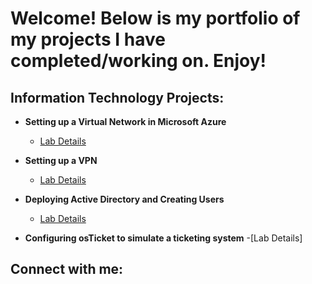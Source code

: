 <h1>Welcome! Below is my portfolio of my projects I have completed/working on. Enjoy!</h1>

<h2>Information Technology Projects:</h2>

- <b>Setting up a Virtual Network in Microsoft Azure</b>
  - [Lab Details](https://github.com/NicholasSchlude/Setting-Up-A-Virtual-Network-In-Azure)

- <b>Setting up a VPN </b>
  - [Lab Details](https://github.com/NicholasSchlude/Setting-Up-A-VPN#setting-up-a-vpn)

- <b>Deploying Active Directory and Creating Users</b>
  - [Lab Details](https://github.com/NicholasSchlude/Deploying-Active-Directory-and-Creating-Users)

- <b>Configuring osTicket to simulate a ticketing system</b>
 -[Lab Details]

<h2> Connect with me:</h2>




